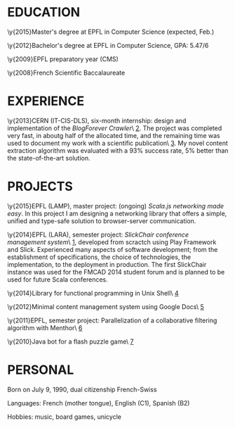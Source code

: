EDUCATION
=========

\y{2015}Master's degree at EPFL in Computer Science (expected, Feb.)

\y{2012}Bachelor's degree at EPFL in Computer Science, GPA: 5.47/6

\y{2009}EPFL preparatory year (CMS)

\y{2008}French Scientific Baccalaureate


EXPERIENCE
==========

\y{2013}CERN (IT-CIS-DLS), six-month internship: design and implementation of the *BlogForever Crawler*\ [2]. The project was completed very fast, in aboutg half of the allocated time, and the remaining time was used to document my work with a scientific publication\ [3]. My novel content extraction algorithm was evaluated with a 93% success rate, 5% better than the state-of-the-art solution.


PROJECTS
========

\y{2015}EPFL (LAMP), master project: (ongoing) *Scala.js networking made easy*. In this project I am designing a networking library that offers a simple, unified and type-safe solution to browser-server communication.

\y{2014}EPFL (LARA), semester project: *SlickChair conference management system*\ [1], developed from scractch using Play Framework and Slick. Experienced many aspects of software development; from the establishment of specifications, the choice of technologies, the implementation, to the deployment in production. The first SlickChair instance was used for the FMCAD 2014 student forum and is planned to be used for future Scala conferences.

\y{2014}Library for functional programming in Unix Shell\ [4]

\y{2012}Minimal content management system using Google Docs\ [5]

\y{2011}EPFL, semester project: Parallelization of a collaborative filtering algorithm with Menthor\ [6]

\y{2010}Java bot for a flash puzzle game\ [7]


PERSONAL
========

Born on July 9, 1990, dual citizenship French-Swiss

Languages: French (mother tongue), English (C1), Spanish (B2)

Hobbies: music, board games, unicycle


[1]: https://github.com/SlickChair/SlickChair
[2]: https://github.com/BlogForever/crawler
[3]: https://olivierblanvillain.github.io/resume/46-blanvillain.pdf
[4]: https://github.com/OlivierBlanvillain/bourne-shell-list
[5]: https://code.google.com/p/google-cms/
[6]: https://github.com/OlivierBlanvillain/menthor/tree/recommender
[7]: https://code.google.com/p/hypercube-bot/
